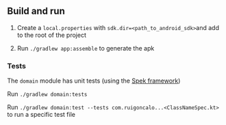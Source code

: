 ## Build and run

1. Create a `local.properties` with `sdk.dir=<path_to_android_sdk>`and add to the root of the project

2. Run `./gradlew app:assemble` to generate the apk

### Tests

The `domain` module has unit tests (using the [Spek framework](https://spekframework.org/))

Run `./gradlew domain:tests`

Run `./gradlew domain:test --tests com.ruigoncalo...<ClassNameSpec.kt>` to run a specific test file
